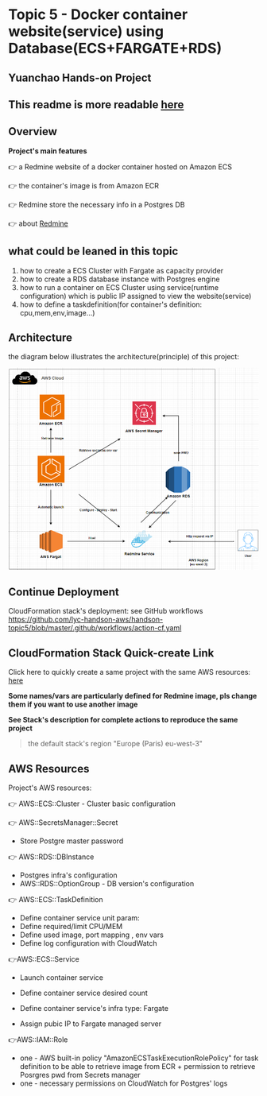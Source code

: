 # Topic 5 - Docker container website(service) using Database(ECS+FARGATE+RDS)
##  Yuanchao Hands-on Project

## This readme is more readable [here](https://github.com/lyc-handson-aws/handson-topic5)

## **Overview** 

**Project's main features**

:point_right:  a Redmine website of a docker container hosted on Amazon ECS

:point_right: the container's image is from Amazon ECR

:point_right: Redmine store the necessary info in a Postgres DB

:point_right: about [Redmine](https://www.redmine.org/)

## **what could be leaned in this topic**

1. how to create a ECS Cluster with Fargate as capacity provider
2. how to create a RDS database instance with Postgres engine
3. how to run a container on ECS Cluster using service(runtime configuration) which is public IP assigned to view the website(service)
4. how to define a taskdefinition(for container's definition: cpu,mem,env,image...)

## **Architecture**

the diagram below illustrates the architecture(principle) of this project:

![](images/1-architecture.png)



## Continue Deployment

CloudFormation stack's deployment: see GitHub workflows https://github.com/lyc-handson-aws/handson-topic5/blob/master/.github/workflows/action-cf.yaml

## **CloudFormation Stack Quick-create Link**

Click here to quickly create a same project with the same AWS resources:  [here](https://eu-west-3.console.aws.amazon.com/cloudformation/home?region=eu-west-3#/stacks/create/review?templateURL=https://s3bucket-handson-topic1.s3.eu-west-3.amazonaws.com/CF-template-handson-topic5.yaml)

**Some names/vars are particularly defined for Redmine image, pls change them if you want to use another image**

**See Stack's description for complete actions to reproduce the same project**

> the default stack's region "Europe (Paris) eu-west-3"

## **AWS Resources**

Project's AWS resources:

:point_right: AWS::ECS::Cluster - Cluster basic configuration

:point_right: AWS::SecretsManager::Secret

- Store Postgre master password

:point_right: AWS::RDS::DBInstance

- Postgres infra's configuration
- AWS::RDS::OptionGroup - DB version's configuration

:point_right: AWS::ECS::TaskDefinition

- Define container service unit param:
- Define required/limit CPU/MEM
- Define used image, port mapping , env vars
- Define log configuration with CloudWatch

:point_right:AWS::ECS::Service

- Launch container service

- Define container service desired count

- Define container service's infra type: Fargate

- Assign pubic IP to Fargate managed server

:point_right:AWS::IAM::Role

- one - AWS built-in policy "AmazonECSTaskExecutionRolePolicy" for task definition to be able to retrieve image from ECR + permission to retrieve Posrgres pwd from Secrets manager
- one - necessary permissions on CloudWatch for Postgres' logs


